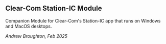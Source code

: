 ## Clear-Com Station-IC Module

Companion Module for Clear-Com's Station-IC app that runs on Windows and MacOS desktops.

_Andrew Broughton, Feb 2025_
